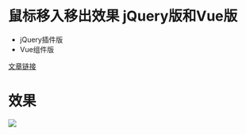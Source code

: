 # 鼠标移入移出效果 jQuery版和Vue版

* jQuery插件版
* Vue组件版

[文章链接](http://www.bestvist.com/p/56)

# 效果

![](http://ox2ualtw3.bkt.clouddn.com/mouse-hover.gif)
